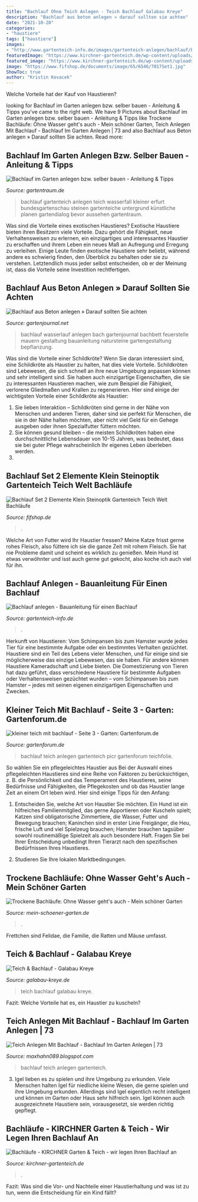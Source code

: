 ```yaml
---
title: "Bachlauf Ohne Teich Anlegen - Teich Bachlauf Galabau Kreye"
description: "Bachlauf aus beton anlegen » darauf sollten sie achten"
date: "2021-10-20"
categories:
- "haustiere"
tags: ["haustiere"]
images:
- "http://www.gartenteich-info.de/images/gartenteich-anlegen/bachlauf/bachlauf-teich.jpg"
featuredImage: "https://www.kirchner-gartenteich.de/wp-content/uploads/2019/10/bach01.jpg"
featured_image: "https://www.kirchner-gartenteich.de/wp-content/uploads/2019/10/bach01.jpg"
image: "https://www.fifshop.de/documents/image/65/6546/7017Set1.jpg"
ShowToc: true
author: "Kristin Kovacek"
---
```



Welche Vorteile hat der Kauf von Haustieren?

	

		
looking for Bachlauf im Garten anlegen bzw. selber bauen - Anleitung &amp; Tipps you've came to the right web. We have 9 Pictures about Bachlauf im Garten anlegen bzw. selber bauen - Anleitung &amp; Tipps like Trockene Bachläufe: Ohne Wasser geht&#039;s auch - Mein schöner Garten, Teich Anlegen Mit Bachlauf - Bachlauf Im Garten Anlegen | 73 and also Bachlauf aus Beton anlegen » Darauf sollten Sie achten. Read more:
		
    
## Bachlauf Im Garten Anlegen Bzw. Selber Bauen - Anleitung &amp; Tipps

<img loading=lazy src="https://www.gartentraum.de/magazin/wp-content/uploads/2018/11/Bachlauf-Teich-klein.jpg" onerror="this.onerror=null;this.src='https://tse3.mm.bing.net/th?id=OIP.-Ia3SHWGpkf6NEEODrlU7gHaE7&amp;pid=15.1';" alt="Bachlauf im Garten anlegen bzw. selber bauen - Anleitung &amp; Tipps">

_Source: gartentraum.de_

>bachlauf gartenteich anlegen teich wasserfall kleiner erfurt bundesgartenschau steinen gartenteiche untergrund künstliche planen gartendialog bevor aussehen gartentraum. 

	

Was sind die Vorteile eines exotischen Haustieres?
Exotische Haustiere bieten ihren Besitzern viele Vorteile. Dazu gehört die Fähigkeit, neue Verhaltensweisen zu erlernen, ein einzigartiges und interessantes Haustier zu erschaffen und ihrem Leben ein neues Maß an Aufregung und Erregung zu verleihen. Einige Leute finden exotische Haustiere sehr beliebt, während andere es schwierig finden, den Überblick zu behalten oder sie zu verstehen. Letztendlich muss jeder selbst entscheiden, ob er der Meinung ist, dass die Vorteile seine Investition rechtfertigen.

    
## Bachlauf Aus Beton Anlegen » Darauf Sollten Sie Achten

<img loading=lazy src="https://img.gartenjournal.net/wp-content/uploads/bachlauf-aus-beton.jpg" onerror="this.onerror=null;this.src='https://tse1.mm.bing.net/th?id=OIP.Fl-4M3Qy9Xq-PT8ikMHtAwHaE8&amp;pid=15.1';" alt="Bachlauf aus Beton anlegen » Darauf sollten Sie achten">

_Source: gartenjournal.net_

>bachlauf wasserlauf anlegen bach gartenjournal bachbett feuerstelle mauern gestaltung bauanleitung natursteine gartengestaltung bepflanzung. 

	

Was sind die Vorteile einer Schildkröte?
Wenn Sie daran interessiert sind, eine Schildkröte als Haustier zu halten, hat dies viele Vorteile. Schildkröten sind Lebewesen, die sich schnell an ihre neue Umgebung anpassen können und sehr intelligent sind. Sie haben auch einzigartige Eigenschaften, die sie zu interessanten Haustieren machen, wie zum Beispiel die Fähigkeit, verlorene Gliedmaßen und Krallen zu regenerieren. Hier sind einige der wichtigsten Vorteile einer Schildkröte als Haustier:
1. Sie lieben Interaktion – Schildkröten sind gerne in der Nähe von Menschen und anderen Tieren, daher sind sie perfekt für Menschen, die sie in der Nähe halten möchten, aber nicht viel Geld für ein Gehege ausgeben oder ihnen Spezialfutter füttern möchten.
2. Sie können gesund bleiben – die meisten Schildkröten haben eine durchschnittliche Lebensdauer von 10-15 Jahren, was bedeutet, dass sie bei guter Pflege wahrscheinlich Ihr eigenes Leben überleben werden.
3.

    
## Bachlauf Set 2 Elemente Klein Steinoptik Gartenteich Teich Welt Bachläufe

<img loading=lazy src="https://www.fifshop.de/documents/image/65/6546/7017Set1.jpg" onerror="this.onerror=null;this.src='https://tse2.mm.bing.net/th?id=OIP.Gw73_EF2C7IAitCzpbfA2QHaFB&amp;pid=15.1';" alt="Bachlauf Set 2 Elemente Klein Steinoptik Gartenteich Teich Welt Bachläufe">

_Source: fifshop.de_

>. 

	

Welche Art von Futter wird Ihr Haustier fressen?
Meine Katze frisst gerne rohes Fleisch, also füttere ich sie die ganze Zeit mit rohem Fleisch. Sie hat nie Probleme damit und scheint es wirklich zu genießen. Mein Hund ist etwas verwöhnter und isst auch gerne gut gekocht, also koche ich auch viel für ihn.

    
## Bachlauf Anlegen - Bauanleitung Für Einen Bachlauf

<img loading=lazy src="http://www.gartenteich-info.de/images/gartenteich-anlegen/bachlauf/bachlauf-teich.jpg" onerror="this.onerror=null;this.src='https://tse3.mm.bing.net/th?id=OIP.o8lhY541SXBwnycBwdmagQHaEc&amp;pid=15.1';" alt="Bachlauf anlegen - Bauanleitung für einen Bachlauf">

_Source: gartenteich-info.de_

>. 

	

Herkunft von Haustieren: Vom Schimpansen bis zum Hamster wurde jedes Tier für eine bestimmte Aufgabe oder ein bestimmtes Verhalten gezüchtet.
Haustiere sind ein Teil des Lebens vieler Menschen, und für einige sind sie möglicherweise das einzige Lebewesen, das sie haben. Für andere können Haustiere Kameradschaft und Liebe bieten. Die Domestizierung von Tieren hat dazu geführt, dass verschiedene Haustiere für bestimmte Aufgaben oder Verhaltensweisen gezüchtet wurden – vom Schimpansen bis zum Hamster – jedes mit seinen eigenen einzigartigen Eigenschaften und Zwecken.

    
## Kleiner Teich Mit Bachlauf - Seite 3 - Garten: Gartenforum.de

<img loading=lazy src="https://image-proxy.forumhome.com/f49171689836e1f2cd6d2ffa5d69f1e830a6f333?url=http:%2F%2Fup.picr.de%2F22277522xa.jpg" onerror="this.onerror=null;this.src='https://tse1.mm.bing.net/th?id=OIP.FyHyDCB0c80HpGfqsD9wWgHaNK&amp;pid=15.1';" alt="kleiner teich mit bachlauf - Seite 3 - Garten: Gartenforum.de">

_Source: gartenforum.de_

>bachlauf teich anlegen gartenteich picr gartenforum teichfolie. 

	

So wählen Sie ein pflegeleichtes Haustier aus
Bei der Auswahl eines pflegeleichten Haustieres sind eine Reihe von Faktoren zu berücksichtigen, z. B. die Persönlichkeit und das Temperament des Haustieres, seine Bedürfnisse und Fähigkeiten, die Pflegekosten und ob das Haustier lange Zeit an einem Ort leben wird. Hier sind einige Tipps für den Anfang:
1. Entscheiden Sie, welche Art von Haustier Sie möchten. Ein Hund ist ein hilfreiches Familienmitglied, das gerne Apportieren oder Kuscheln spielt; Katzen sind obligatorische Zimmertiere, die Wasser, Futter und Bewegung brauchen; Kaninchen sind in erster Linie Freigänger, die Heu, frische Luft und viel Spielzeug brauchen; Hamster brauchen tagsüber sowohl routinemäßige Spielzeit als auch besondere Haft. Fragen Sie bei Ihrer Entscheidung unbedingt Ihren Tierarzt nach den spezifischen Bedürfnissen Ihres Haustieres.

2. Studieren Sie Ihre lokalen Marktbedingungen.

    
## Trockene Bachläufe: Ohne Wasser Geht&#039;s Auch - Mein Schöner Garten

<img loading=lazy src="https://www.mein-schoener-garten.de/sites/default/files/styles/og_image/public/trockener-bachlauf-68547073-istock-msg.jpg?h=4a7d1ed4&amp;itok=7dvzKsfX" onerror="this.onerror=null;this.src='https://tse1.mm.bing.net/th?id=OIP.IAgRYIIzK3gGZ6vWkTvgNwHaD4&amp;pid=15.1';" alt="Trockene Bachläufe: Ohne Wasser geht&#039;s auch - Mein schöner Garten">

_Source: mein-schoener-garten.de_

>. 

	

Frettchen sind Felidae, die Familie, die Ratten und Mäuse umfasst.

    
## Teich &amp; Bachlauf - Galabau Kreye

<img loading=lazy src="https://www.galabau-kreye.de/files/_content/wasseranlagen/teich-bachlaeufe/Teich_Bachlauf (7).JPG" onerror="this.onerror=null;this.src='https://tse3.mm.bing.net/th?id=OIP.Aea8gNMQcu38gA4VixBSBgHaCx&amp;pid=15.1';" alt="Teich &amp; Bachlauf - Galabau Kreye">

_Source: galabau-kreye.de_

>teich bachlauf galabau kreye. 

	

Fazit: Welche Vorteile hat es, ein Haustier zu kuscheln?

    
## Teich Anlegen Mit Bachlauf - Bachlauf Im Garten Anlegen | 73

<img loading=lazy src="https://www.gebraucht-kaufen.de/sh-img/bachlauf-teich_bachlauf%2Bteich.jpg" onerror="this.onerror=null;this.src='https://tse1.mm.bing.net/th?id=OIP.NZpYpvY_IH6wNAdppSxapAHaE8&amp;pid=15.1';" alt="Teich Anlegen Mit Bachlauf - Bachlauf Im Garten Anlegen | 73">

_Source: maxhahn089.blogspot.com_

>bachlauf teich anlegen gartenteich. 

	

3. Igel lieben es zu spielen und ihre Umgebung zu erkunden.
Viele Menschen halten Igel für niedliche kleine Wesen, die gerne spielen und ihre Umgebung erkunden. Allerdings sind Igel eigentlich recht intelligent und können im Garten oder Haus sehr hilfreich sein. Igel können auch ausgezeichnete Haustiere sein, vorausgesetzt, sie werden richtig gepflegt.

    
## Bachläufe - KIRCHNER Garten &amp; Teich - Wir Legen Ihren Bachlauf An

<img loading=lazy src="https://www.kirchner-gartenteich.de/wp-content/uploads/2019/10/bach01.jpg" onerror="this.onerror=null;this.src='https://tse3.mm.bing.net/th?id=OIP.BPXFOKBALgWqlXSVnkMP9AHaE8&amp;pid=15.1';" alt="Bachläufe - KIRCHNER Garten &amp; Teich - wir legen Ihren Bachlauf an">

_Source: kirchner-gartenteich.de_

>. 

	

Fazit: Was sind die Vor- und Nachteile einer Haustierhaltung und was ist zu tun, wenn die Entscheidung für ein Kind fällt?

